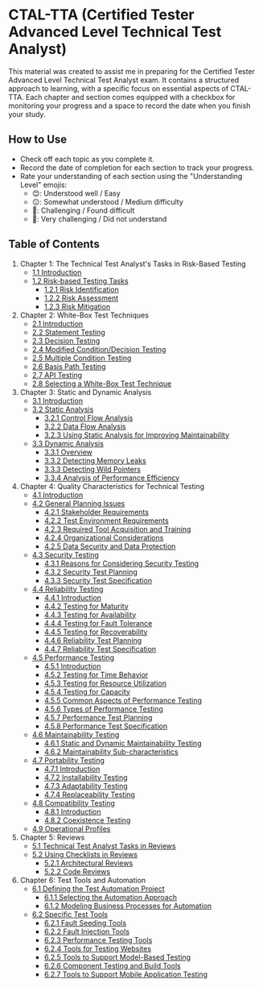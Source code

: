# CTAL-TTA (Certified Tester Advanced Level Technical Test Analyst)

This material was created to assist me in preparing for the Certified Tester Advanced Level Technical Test Analyst exam. It contains a structured approach to learning, with a specific focus on essential aspects of CTAL-TTA. Each chapter and section comes equipped with a checkbox for monitoring your progress and a space to record the date when you finish your study.

## How to Use

- Check off each topic as you complete it.
- Record the date of completion for each section to track your progress.
- Rate your understanding of each section using the "Understanding Level" emojis:
  - 😊: Understood well / Easy
  - 😐: Somewhat understood / Medium difficulty
  - 🤢: Challenging / Found difficult
  - 🤮: Very challenging / Did not understand

## Table of Contents

1. Chapter 1: The Technical Test Analyst's Tasks in Risk-Based Testing
   - [1.1 Introduction](pages/1-technical-test-analysts-tasks-in-risk-based-testing/1.1-introduction.md)
   - [1.2 Risk-based Testing Tasks](pages/1-technical-test-analysts-tasks-in-risk-based-testing/1.2-risk-based-testing-tasks.md)
     - [1.2.1 Risk Identification](pages/1-technical-test-analysts-tasks-in-risk-based-testing/1.2-risk-based-testing-tasks.md#121-risk-identification)
     - [1.2.2 Risk Assessment](pages/1-technical-test-analysts-tasks-in-risk-based-testing/1.2-risk-based-testing-tasks.md#122-risk-assessment)
     - [1.2.3 Risk Mitigation](pages/1-technical-test-analysts-tasks-in-risk-based-testing/1.2-risk-based-testing-tasks.md#123-risk-mitigation)
2. Chapter 2: White-Box Test Techniques
   - [2.1 Introduction](pages/2-white-box-test-techniques/2.1-introduction.md)
   - [2.2 Statement Testing](pages/2-white-box-test-techniques/2.2-statement-testing.md)
   - [2.3 Decision Testing](pages/2-white-box-test-techniques/2.3-decision-testing.md)
   - [2.4 Modified Condition/Decision Testing](pages/2-white-box-test-techniques/2.4-modified-condition-decision-testing.md)
   - [2.5 Multiple Condition Testing](pages/2-white-box-test-techniques/2.5-multiple-condition-testing.md)
   - [2.6 Basis Path Testing](pages/2-white-box-test-techniques/2.6-basis-path-testing.md)
   - [2.7 API Testing](pages/2-white-box-test-techniques/2.7-api-testing.md)
   - [2.8 Selecting a White-Box Test Technique](pages/2-white-box-test-techniques/2.8-selecting-a-white-box-test-technique.md)
3. Chapter 3: Static and Dynamic Analysis
   - [3.1 Introduction](pages/3-static-and-dynamic-analysis/3.1-introduction.md)
   - [3.2 Static Analysis](pages/3-static-and-dynamic-analysis/3.2-static-analysis.md)
     - [3.2.1 Control Flow Analysis](pages/3-static-and-dynamic-analysis/3.2-static-analysis.md#321-control-flow-analysis)
     - [3.2.2 Data Flow Analysis](pages/3-static-and-dynamic-analysis/3.2-static-analysis.md#322-data-flow-analysis)
     - [3.2.3 Using Static Analysis for Improving Maintainability](pages/3-static-and-dynamic-analysis/3.2-static-analysis.md#323-using-static-analysis-for-improving-maintainability)
   - [3.3 Dynamic Analysis](pages/3-static-and-dynamic-analysis/3.3-dynamic-analysis.md)
     - [3.3.1 Overview](pages/3-static-and-dynamic-analysis/3.3-dynamic-analysis.md#331-overview)
     - [3.3.2 Detecting Memory Leaks](pages/3-static-and-dynamic-analysis/3.3-dynamic-analysis.md#332-detecting-memory-leaks)
     - [3.3.3 Detecting Wild Pointers](pages/3-static-and-dynamic-analysis/3.3-dynamic-analysis.md#333-detecting-wild-pointers)
     - [3.3.4 Analysis of Performance Efficiency](pages/3-static-and-dynamic-analysis/3.3-dynamic-analysis.md#334-analysis-of-performance-efficiency)
4. Chapter 4: Quality Characteristics for Technical Testing
   - [4.1 Introduction](pages/4-quality-characteristics-for-technical-testing/4.1-introduction.md)
   - [4.2 General Planning Issues](pages/4-quality-characteristics-for-technical-testing/4.2-general-planning-issues.md)
     - [4.2.1 Stakeholder Requirements](pages/4-quality-characteristics-for-technical-testing/4.2-general-planning-issues.md#421-stakeholder-requirements)
     - [4.2.2 Test Environment Requirements](pages/4-quality-characteristics-for-technical-testing/4.2-general-planning-issues.md#422-test-environment-requirements)
     - [4.2.3 Required Tool Acquisition and Training](pages/4-quality-characteristics-for-technical-testing/4.2-general-planning-issues.md#423-required-tool-acquisition-and-training)
     - [4.2.4 Organizational Considerations](pages/4-quality-characteristics-for-technical-testing/4.2-general-planning-issues.md#424-organizational-considerations)
     - [4.2.5 Data Security and Data Protection](pages/4-quality-characteristics-for-technical-testing/4.2-general-planning-issues.md#425-data-security-and-data-protection)
   - [4.3 Security Testing](pages/4-quality-characteristics-for-technical-testing/4.3-security-testing.md)
     - [4.3.1 Reasons for Considering Security Testing](pages/4-quality-characteristics-for-technical-testing/4.3-security-testing.md#431-reasons-for-considering-security-testing)
     - [4.3.2 Security Test Planning](pages/4-quality-characteristics-for-technical-testing/4.3-security-testing.md#432-security-test-planning)
     - [4.3.3 Security Test Specification](pages/4-quality-characteristics-for-technical-testing/4.3-security-testing.md#433-security-test-specification)
   - [4.4 Reliability Testing](pages/4-quality-characteristics-for-technical-testing/4.4-reliability-testing.md)
     - [4.4.1 Introduction](pages/4-quality-characteristics-for-technical-testing/4.4-reliability-testing.md#441-introduction)
     - [4.4.2 Testing for Maturity](pages/4-quality-characteristics-for-technical-testing/4.4-reliability-testing.md#442-testing-for-maturity)
     - [4.4.3 Testing for Availability](pages/4-quality-characteristics-for-technical-testing/4.4-reliability-testing.md#443-testing-for-availability)
     - [4.4.4 Testing for Fault Tolerance](pages/4-quality-characteristics-for-technical-testing/4.4-reliability-testing.md#444-testing-for-fault-tolerance)
     - [4.4.5 Testing for Recoverability](pages/4-quality-characteristics-for-technical-testing/4.4-reliability-testing.md#445-testing-for-recoverability)
     - [4.4.6 Reliability Test Planning](pages/4-quality-characteristics-for-technical-testing/4.4-reliability-testing.md#446-reliability-test-planning)
     - [4.4.7 Reliability Test Specification](pages/4-quality-characteristics-for-technical-testing/4.4-reliability-testing.md#447-reliability-test-specification)
   - [4.5 Performance Testing](pages/4-quality-characteristics-for-technical-testing/4.5-performance-testing.md)
     - [4.5.1 Introduction](pages/4-quality-characteristics-for-technical-testing/4.5-performance-testing.md#451-introduction)
     - [4.5.2 Testing for Time Behavior](pages/4-quality-characteristics-for-technical-testing/4.5-performance-testing.md#452-testing-for-time-behavior)
     - [4.5.3 Testing for Resource Utilization](pages/4-quality-characteristics-for-technical-testing/4.5-performance-testing.md#453-testing-for-resource-utilization)
     - [4.5.4 Testing for Capacity](pages/4-quality-characteristics-for-technical-testing/4.5-performance-testing.md#454-testing-for-capacity)
     - [4.5.5 Common Aspects of Performance Testing](pages/4-quality-characteristics-for-technical-testing/4.5-performance-testing.md#455-common-aspects-of-performance-testing)
     - [4.5.6 Types of Performance Testing](pages/4-quality-characteristics-for-technical-testing/4.5-performance-testing.md#456-types-of-performance-testing)
     - [4.5.7 Performance Test Planning](pages/4-quality-characteristics-for-technical-testing/4.5-performance-testing.md#457-performance-test-planning)
     - [4.5.8 Performance Test Specification](pages/4-quality-characteristics-for-technical-testing/4.5-performance-testing.md#458-performance-test-specification)
   - [4.6 Maintainability Testing](pages/4-quality-characteristics-for-technical-testing/4.6-maintainability-testing.md)
     - [4.6.1 Static and Dynamic Maintainability Testing](pages/4-quality-characteristics-for-technical-testing/4.6-maintainability-testing.md#461-static-and-dynamic-maintainability-testing)
     - [4.6.2 Maintainability Sub-characteristics](pages/4-quality-characteristics-for-technical-testing/4.6-maintainability-testing.md#462-maintainability-sub-characteristics)
   - [4.7 Portability Testing](pages/4-quality-characteristics-for-technical-testing/4.7-portability-testing.md)
     - [4.7.1 Introduction](pages/4-quality-characteristics-for-technical-testing/4.7-portability-testing.md#471-introduction)
     - [4.7.2 Installability Testing](pages/4-quality-characteristics-for-technical-testing/4.7-portability-testing.md#472-installability-testing)
     - [4.7.3 Adaptability Testing](pages/4-quality-characteristics-for-technical-testing/4.7-portability-testing.md#473-adaptability-testing)
     - [4.7.4 Replaceability Testing](pages/4-quality-characteristics-for-technical-testing/4.7-portability-testing.md#474-replaceability-testing)
   - [4.8 Compatibility Testing](pages/4-quality-characteristics-for-technical-testing/4.8-compatibility-testing.md)
     - [4.8.1 Introduction](pages/4-quality-characteristics-for-technical-testing/4.8-compatibility-testing.md#481-introduction)
     - [4.8.2 Coexistence Testing](pages/4-quality-characteristics-for-technical-testing/4.8-compatibility-testing.md#482-coexistence-testing)
   - [4.9 Operational Profiles](pages/4-quality-characteristics-for-technical-testing/4.9-operational-profiles.md)
5. Chapter 5: Reviews
   - [5.1 Technical Test Analyst Tasks in Reviews](pages/5-reviews/5.1-technical-test-analyst-tasks-in-reviews.md)
   - [5.2 Using Checklists in Reviews](pages/5-reviews/5.2-using-checklists-in-reviews.md)
     - [5.2.1 Architectural Reviews](pages/5-reviews/5.2-using-checklists-in-reviews.md#521-architectural-reviews)
     - [5.2.2 Code Reviews](pages/5-reviews/5.2-using-checklists-in-reviews.md#522-code-reviews)
6. Chapter 6: Test Tools and Automation
   - [6.1 Defining the Test Automation Project](pages/6-test-tools-and-automation/6.1-defining-the-test-automation-project.md)
     - [6.1.1 Selecting the Automation Approach](pages/6-test-tools-and-automation/6.1-defining-the-test-automation-project.md#611-selecting-the-automation-approach)
     - [6.1.2 Modeling Business Processes for Automation](pages/6-test-tools-and-automation/6.1-defining-the-test-automation-project.md#612-modeling-business-processes-for-automation)
   - [6.2 Specific Test Tools](pages/6-test-tools-and-automation/6.1-defining-the-test-automation-project.md)
     - [6.2.1 Fault Seeding Tools](pages/6-test-tools-and-automation/6.2-specific-test-tools.md#621-fault-seeding-tools)
     - [6.2.2 Fault Injection Tools](pages/6-test-tools-and-automation/6.2-specific-test-tools.md#622-fault-injection-tools)
     - [6.2.3 Performance Testing Tools](pages/6-test-tools-and-automation/6.2-specific-test-tools.md#623-performance-testing-tools)
     - [6.2.4 Tools for Testing Websites](pages/6-test-tools-and-automation/6.2-specific-test-tools.md#624-tools-for-testing-websites)
     - [6.2.5 Tools to Support Model-Based Testing](pages/6-test-tools-and-automation/6.2-specific-test-tools.md#625-tools-to-support-model-based-testing)
     - [6.2.6 Component Testing and Build Tools](pages/6-test-tools-and-automation/6.2-specific-test-tools.md#626-component-testing-and-build-tools)
     - [6.2.7 Tools to Support Mobile Application Testing](pages/6-test-tools-and-automation/6.2-specific-test-tools.md#627-tools-to-support-mobile-application-testing)
